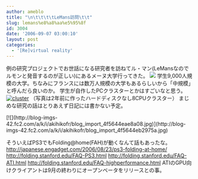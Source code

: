 ```yaml
---
author: ameblo
title: "\n\t\t\t\tLeMans訪問\t\t"
slug: lemans%e8%a8%aa%e5%95%8f
id: 3004
date: '2006-09-07 03:00:10'
layout: post
categories:
  - '[Re]virtual reality'
---
```


例の研究プロジェクトでお世話になる研究者を訪ねてル・マン(LeMansなのでルモンと発音するのが正しい)にあるメーヌ大学行ってきた。 [![](http://blog-imgs-42.fc2.com/a/k/i/akihikofr/blog_import_4f5644e9f1571.jpg)](http://blog-imgs-42.fc2.com/a/k/i/akihikofr/blog_import_4f5644ea1d52b.jpg) 学生9,000人規模の大学。ちなみにフランスには数万人規模の大学もあるらしいから「中規模」と呼んだら良いのか。 学生が自作したPCクラスターとかはすごいなと思う。 [![cluster](http://blog-imgs-42.fc2.com/a/k/i/akihikofr/blog_import_4f5644ea5bde7.jpg)](http://blog-imgs-42.fc2.com/a/k/i/akihikofr/blog_import_4f5644ea9a7e4.jpg) （写真は2年前に作ったハードディスクなし8CPUクラスター） まじめな研究の話はとりあえず日記には書かない予定。

<div>[![](http://blog-imgs-42.fc2.com/a/k/i/akihikofr/blog_import_4f5644eae8a08.jpg)](http://blog-imgs-42.fc2.com/a/k/i/akihikofr/blog_import_4f5644eb2975a.jpg)</div>

そういえばPS3でもFolding@home(FAH)が動くなんて話もあったな。 http://japanese.engadget.com/2006/08/23/ps3-folding-at-home/ http://folding.stanford.edu/FAQ-PS3.html http://folding.stanford.edu/FAQ-ATI.html http://folding.stanford.edu/FAQ-highperformance.html ATIのGPU向けクライアントは9月の終わりにオープンベータをリリースとの事。